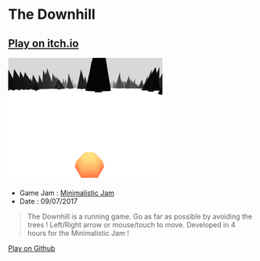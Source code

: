 # The Downhill
## [Play on itch.io](https://xviniette.itch.io/the-downhill)
![](https://raw.githubusercontent.com/xviniette/GameJams/gh-pages/TheDownhill/TheDownhill.gif)
 - Game Jam : [Minimalistic Jam](https://itch.io/jam/minimalistic-jam)
 - Date : 09/07/2017
 
> The Downhill is a running game. Go as far as possible by avoiding the trees !
> Left/Right arrow or mouse/touch to move.
> Developed in 4 hours for the Minimalistic Jam !

[Play on Github](https://xviniette.github.io/GameJams/TheDownhill/)